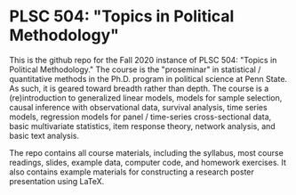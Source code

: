 # PLSC 504: "Topics in Political Methodology"

This is the github repo for the Fall 2020 instance of PLSC 504: "Topics in Political Methodology." The course is the "proseminar" in statistical / quantitative methods in the Ph.D. program in political science at Penn State. As such, it is geared toward breadth rather than depth. The course is a (re)introduction to generalized linear models, models for sample selection, causal inference with observational data, survival analysis, time series models, regression models for panel / time-series cross-sectional data, basic multivariate statistics, item response theory, network analysis, and basic text analysis.

The repo contains all course materials, including the syllabus, most course readings, slides, example data, computer code, and homework exercises. It also contains example materials for constructing a research poster presentation using LaTeX.
